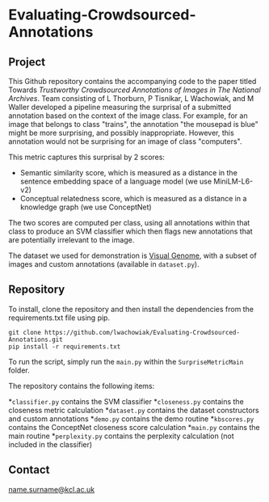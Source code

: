 # Evaluating-Crowdsourced-Annotations

## Project

This Github repository contains the accompanying code to the paper titled Towards *Trustworthy Crowdsourced Annotations of Images in The National Archives*. Team consisting of L Thorburn, P Tisnikar, L Wachowiak, and M Waller developed a pipeline measuring the surprisal of a submitted annotation based on the context of the image class. For example, for an image that belongs to class "trains", the annotation "the mousepad is blue" might be more surprising, and possibly inappropriate. However, this annotation would not be surprising for an image of class "computers".

This metric captures this surprisal by 2 scores:
- Semantic similarity score, which is measured as a distance in the sentence embedding space of a language model (we use MiniLM-L6-v2)
- Conceptual relatedness score, which is measured as a distance in a knowledge graph (we use ConceptNet)

The two scores are computed per class, using all annotations within that class to produce an SVM classifier which then flags new annotations that are potentially irrelevant to the image.

The dataset we used for demonstration is [Visual Genome](https://visualgenome.org/), with a subset of images and custom annotations (available in ```dataset.py```).

## Repository

To install, clone the repository and then install the dependencies from the requirements.txt file using pip.

```
git clone https://github.com/lwachowiak/Evaluating-Crowdsourced-Annotations.git
pip install -r requirements.txt
```

To run the script, simply run the ```main.py``` within the ```SurpriseMetricMain``` folder.

The repository contains the following items:

*```classifier.py``` contains the SVM classifier
*```closeness.py``` contains the closeness metric calculation
*```dataset.py``` contains the dataset constructors and custom annotations
*```demo.py``` contains the demo routine
*```kbscores.py``` contains the ConceptNet closeness score calculation
*```main.py``` contains the main routine
*```perplexity.py``` contains the perplexity calculation (not included in the classifier)

## Contact
name.surname@kcl.ac.uk
